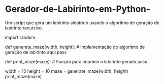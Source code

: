 # Gerador-de-Labirinto-em-Python-
Um script que gera um labirinto aleatório usando o algoritmo de geração de labirinto recursivo.

import random

def generate_maze(width, height):
    # Implementação do algoritmo de geração de labirinto aqui
    pass

def print_maze(maze):
    # Função para imprimir o labirinto gerado
    pass

width = 10
height = 10
maze = generate_maze(width, height)
print_maze(maze)
